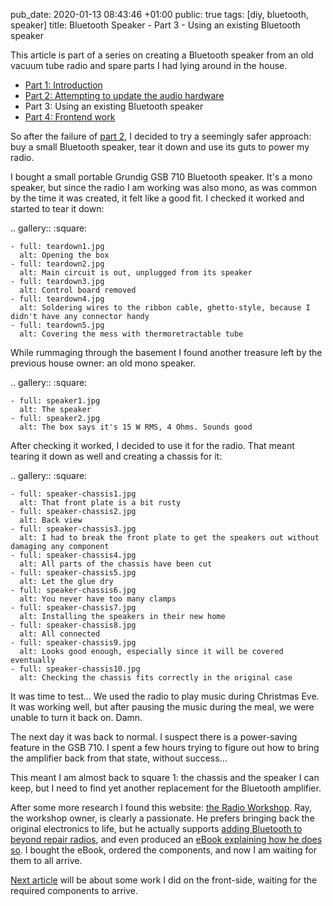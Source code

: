 pub_date: 2020-01-13 08:43:46 +01:00
public: true
tags: [diy, bluetooth, speaker]
title: Bluetooth Speaker - Part 3 - Using an existing Bluetooth speaker

This article is part of a series on creating a Bluetooth speaker from an old vacuum tube radio and spare parts I had lying around in the house.

- [Part 1: Introduction][part1]
- [Part 2: Attempting to update the audio hardware][part2]
- Part 3: Using an existing Bluetooth speaker
- [Part 4: Frontend work][part4]

[part1]: /2019/bluetooth-speaker-part-1-introduction
[part2]: /2019/bluetooth-speaker-part-2-audio-hardware
[part4]: /2020/bluetooth-speaker-part-4-frontend-work

So after the failure of [part 2][part2], I decided to try a seemingly safer approach: buy a small Bluetooth speaker, tear it down and use its guts to power my radio.

I bought a small portable Grundig GSB 710 Bluetooth speaker. It's a mono speaker, but since the radio I am working was also mono, as was common by the time it was created, it felt like a good fit. I checked it worked and started to tear it down:

.. gallery::
    :square:

    - full: teardown1.jpg
      alt: Opening the box
    - full: teardown2.jpg
      alt: Main circuit is out, unplugged from its speaker
    - full: teardown3.jpg
      alt: Control board removed
    - full: teardown4.jpg
      alt: Soldering wires to the ribbon cable, ghetto-style, because I didn't have any connector handy
    - full: teardown5.jpg
      alt: Covering the mess with thermoretractable tube

<!-- break -->

While rummaging through the basement I found another treasure left by the previous house owner: an old mono speaker.

.. gallery::
    :square:

    - full: speaker1.jpg
      alt: The speaker
    - full: speaker2.jpg
      alt: The box says it's 15 W RMS, 4 Ohms. Sounds good

After checking it worked, I decided to use it for the radio. That meant tearing it down as well and creating a chassis for it:

.. gallery::
    :square:

    - full: speaker-chassis1.jpg
      alt: That front plate is a bit rusty
    - full: speaker-chassis2.jpg
      alt: Back view
    - full: speaker-chassis3.jpg
      alt: I had to break the front plate to get the speakers out without damaging any component
    - full: speaker-chassis4.jpg
      alt: All parts of the chassis have been cut
    - full: speaker-chassis5.jpg
      alt: Let the glue dry
    - full: speaker-chassis6.jpg
      alt: You never have too many clamps
    - full: speaker-chassis7.jpg
      alt: Installing the speakers in their new home
    - full: speaker-chassis8.jpg
      alt: All connected
    - full: speaker-chassis9.jpg
      alt: Looks good enough, especially since it will be covered eventually
    - full: speaker-chassis10.jpg
      alt: Checking the chassis fits correctly in the original case

It was time to test... We used the radio to play music during Christmas Eve. It was working well, but after pausing the music during the meal, we were unable to turn it back on. Damn.

The next day it was back to normal. I suspect there is a power-saving feature in the GSB 710. I spent a few hours trying to figure out how to bring the amplifier back from that state, without success...

This meant I am almost back to square 1: the chassis and the speaker I can keep, but I need to find yet another replacement for the Bluetooth amplifier.

After some more research I found this website: [the Radio Workshop][workshop]. Ray, the workshop owner, is clearly a passionate. He prefers bringing back the original electronics to life, but he actually supports [adding Bluetooth to beyond repair radios][workshop-bluetooth], and even produced an [eBook explaining how he does so][ebook]. I bought the eBook, ordered the components, and now I am waiting for them to all arrive.

[Next article][part4] will be about some work I did on the front-side, waiting for the required components to arrive.

[workshop]: https://www.radio-workshop.co.uk/
[workshop-bluetooth]: https://www.radio-workshop.co.uk/bluetooth-technology/
[ebook]: https://www.radio-workshop.co.uk/turn-a-vintage-radio-into-a-bluetooth-speaker-ebook/
